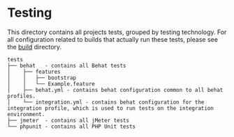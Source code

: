 # Testing

This directory contains all projects tests, grouped by testing technology. For
all configuration related to builds that actually run these tests, please see
the [build](/build) directory.

    tests
    ├── behat   - contains all Behat tests
    │    ├── features
    │    │   ├── bootstrap
    │    │   └── Example.feature 
    │    ├── behat.yml - contains behat configuration common to all behat profiles.
    │    └── integration.yml - contains behat configuration for the integration profile, which is used to run tests on the integration environment.
    ├── jmeter  - contains all jMeter tests
    └── phpunit - contains all PHP Unit tests
